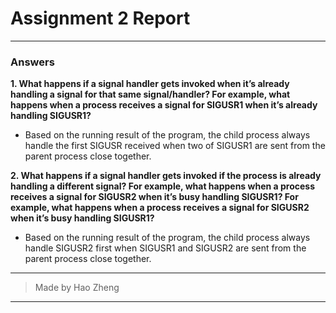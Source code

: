 # Assignment 2 Report
---

### Answers

**1. What happens if a signal handler gets invoked when it’s already handling a signal for that same signal/handler? For example, what happens when a process receives a signal for SIGUSR1 when it’s already handling SIGUSR1?**

- Based on the running result of the program, the child process always handle the first SIGUSR received when two of SIGUSR1 are sent from the parent process close together.


**2. What happens if a signal handler gets invoked if the process is already handling a different signal? For example, what happens when a process receives a signal for SIGUSR2 when it’s busy handling SIGUSR1? For example, what happens when a process receives a signal for SIGUSR2 when it’s busy handling SIGUSR1?**

- Based on the running result of the program, the child process always handle SIGUSR2 first when SIGUSR1 and SIGUSR2 are sent from the parent process close together.

---
> Made by Hao Zheng
---
